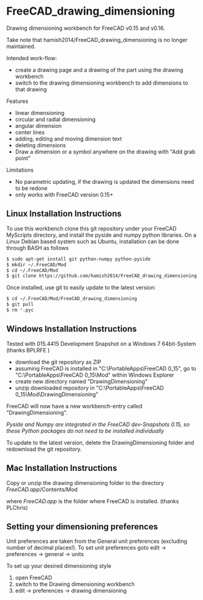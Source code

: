 FreeCAD_drawing_dimensioning
============================

Drawing dimensioning workbench for FreeCAD v0.15 and v0.16.

Take note that hamish2014/FreeCAD_drawing_dimensioning is no longer maintained.

Intended work-flow:
  * create a drawing page and a drawing of the part using the drawing workbench
  * switch to the drawing dimensioning workbench to add dimensions to that drawing

Features
  * linear dimensioning
  * circular and radial dimensioning
  * angular dimension
  * center lines
  * adding, editing and moving dimension text
  * deleting dimensions
  * Draw a dimension or a symbol anywhere on the drawing with "Add grab point"

Limitations
  * No parametric updating, if the drawing is updated the dimensions need to be redone
  * only works with FreeCAD version 0.15+



Linux Installation Instructions
-------------------------------

To use this workbench clone this git repository under your FreeCAD MyScripts directory, and install the pyside and numpy python libraries.
On a Linux Debian based system such as Ubuntu, installation can be done through BASH as follows

```bash
$ sudo apt-get install git python-numpy python-pyside
$ mkdir ~/.FreeCAD/Mod
$ cd ~/.FreeCAD/Mod
$ git clone https://github.com/hamish2014/FreeCAD_drawing_dimensioning.git
```

Once installed, use git to easily update to the latest version:
```bash
$ cd ~/.FreeCAD/Mod/FreeCAD_drawing_dimensioning
$ git pull
$ rm *.pyc
```
Windows Installation Instructions
---------------------------------

Tested with 015.4415 Development Snapshot on a Windows 7 64bit-System (thanks BPLRFE )

  * download the git repository as ZIP
  * assuming FreeCAD is installed in "C:\PortableApps\FreeCAD 0_15",  go to "C:\PortableApps\FreeCAD 0_15\Mod" within Windows Explorer
  * create new directory named "DrawingDimensioning"
  * unzip downloaded repository in "C:\PortableApps\FreeCAD 0_15\Mod\DrawingDimensioning"
  
FreeCAD will now have a new workbench-entry called "DrawingDimensioning".

*Pyside and Numpy are integrated in the FreeCAD dev-Snapshots 0.15, so these Python packages do not need to be installed individually*

To update to the latest version, delete the DrawingDimensioning folder and redownload the git repository.

Mac Installation Instructions
-----------------------------

Copy or unzip the drawing dimensioning folder to the directory *FreeCAD.app*/Contents/Mod

where *FreeCAD.app* is the folder where FreeCAD is installed. (thanks PLChris)

Setting your dimensioning preferences
-------------------------------------

Unit preferences are taken from the General unit preferences (excluding number of decimal places!).
To set unit preferences goto edit -> preferences -> general -> units

To set up your desired dimensioning style
  1. open FreeCAD
  2. switch to the Drawing dimensioning workbench
  3. edit -> preferences -> drawing dimensioning


